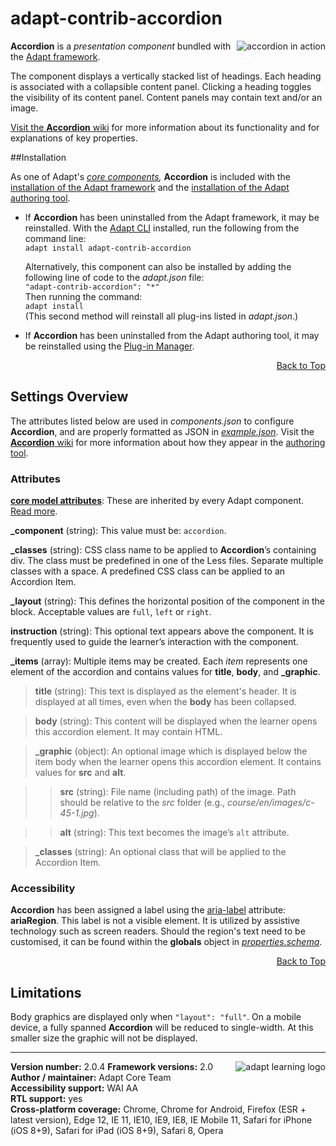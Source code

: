 # adapt-contrib-accordion  

<img src="https://github.com/adaptlearning/documentation/blob/master/04_wiki_assets/plug-ins/images/accordion01.gif" alt="accordion in action" align="right">  **Accordion** is a *presentation component* bundled with the [Adapt framework](https://github.com/adaptlearning/adapt_framework).  

The component displays a vertically stacked list of headings. Each heading is associated with a collapsible content panel. Clicking a heading toggles the visibility of its content panel. Content panels may contain text and/or an image.

[Visit the **Accordion** wiki](https://github.com/adaptlearning/adapt-contrib-accordion/wiki) for more information about its functionality and for explanations of key properties.

##Installation

As one of Adapt's *[core components](https://github.com/adaptlearning/adapt_framework/wiki/Core-Plug-ins-in-the-Adapt-Learning-Framework#components),* **Accordion** is included with the [installation of the Adapt framework](https://github.com/adaptlearning/adapt_framework/wiki/Manual-installation-of-the-Adapt-framework#installation) and the [installation of the Adapt authoring tool](https://github.com/adaptlearning/adapt_authoring/wiki/Installing-Adapt-Origin).

* If **Accordion** has been uninstalled from the Adapt framework, it may be reinstalled.
With the [Adapt CLI](https://github.com/adaptlearning/adapt-cli) installed, run the following from the command line:  
`adapt install adapt-contrib-accordion`

    Alternatively, this component can also be installed by adding the following line of code to the *adapt.json* file:  
    `"adapt-contrib-accordion": "*"`  
    Then running the command:  
    `adapt install`  
    (This second method will reinstall all plug-ins listed in *adapt.json*.)  

* If **Accordion** has been uninstalled from the Adapt authoring tool, it may be reinstalled using the [Plug-in Manager](https://github.com/adaptlearning/adapt_authoring/wiki/Plugin-Manager).  
<div float align=right><a href="#top">Back to Top</a></div>

## Settings Overview

The attributes listed below are used in *components.json* to configure **Accordion**, and are properly formatted as JSON in [*example.json*](https://github.com/adaptlearning/adapt-contrib-accordion/blob/master/example.json). Visit the [**Accordion** wiki](https://github.com/adaptlearning/adapt-contrib-accordion/wiki) for more information about how they appear in the [authoring tool](https://github.com/adaptlearning/adapt_authoring/wiki).

### Attributes

[**core model attributes**](https://github.com/adaptlearning/adapt_framework/wiki/Core-model-attributes): These are inherited by every Adapt component. [Read more](https://github.com/adaptlearning/adapt_framework/wiki/Core-model-attributes).

**_component** (string): This value must be: `accordion`.

**_classes** (string): CSS class name to be applied to **Accordion**’s containing div. The class must be predefined in one of the Less files. Separate multiple classes with a space. A predefined CSS class can be applied to an Accordion Item.

**_layout** (string): This defines the horizontal position of the component in the block. Acceptable values are `full`, `left` or `right`.  

**instruction** (string): This optional text appears above the component. It is frequently used to
guide the learner’s interaction with the component.  

**_items** (array): Multiple items may be created. Each _item_ represents one element of the accordion and contains values for **title**, **body**, and **_graphic**.  

>**title** (string): This text is displayed as the element's header. It is displayed at all times, even when the **body** has been collapsed.

>**body** (string): This content will be displayed when the learner opens this accordion element. It may contain HTML.  

>**_graphic** (object): An optional image which is displayed below the item body when the learner opens this accordion element. It contains values for **src** and **alt**.

>>**src** (string): File name (including path) of the image. Path should be relative to the *src* folder (e.g., *course/en/images/c-45-1.jpg*).

>>**alt** (string): This text becomes the image’s `alt` attribute.

>**_classes** (string): An optional class that will be applied to the Accordion Item.

### Accessibility
**Accordion** has been assigned a label using the [aria-label](https://github.com/adaptlearning/adapt_framework/wiki/Aria-Labels) attribute: **ariaRegion**. This label is not a visible element. It is utilized by assistive technology such as screen readers. Should the region's text need to be customised, it can be found within the **globals** object in [*properties.schema*](https://github.com/adaptlearning/adapt-contrib-accordion/blob/master/properties.schema).   
<div float align=right><a href="#top">Back to Top</a></div>


## Limitations

Body graphics are displayed only when `"layout": "full"`. On a mobile device, a fully spanned **Accordion** will be reduced to single-width. At this smaller size the graphic will not be displayed.  


----------------------------

**Version number:**  2.0.4   <a href="https://community.adaptlearning.org/" target="_blank"><img src="https://github.com/adaptlearning/documentation/blob/master/04_wiki_assets/plug-ins/images/adapt-logo-mrgn-lft.jpg" alt="adapt learning logo" align="right"></a> 
**Framework versions:** 2.0  
**Author / maintainer:** Adapt Core Team  
**Accessibility support:** WAI AA   
**RTL support:** yes  
**Cross-platform coverage:** Chrome, Chrome for Android, Firefox (ESR + latest version), Edge 12, IE 11, IE10, IE9, IE8, IE Mobile 11, Safari for iPhone (iOS 8+9), Safari for iPad (iOS 8+9), Safari 8, Opera    
